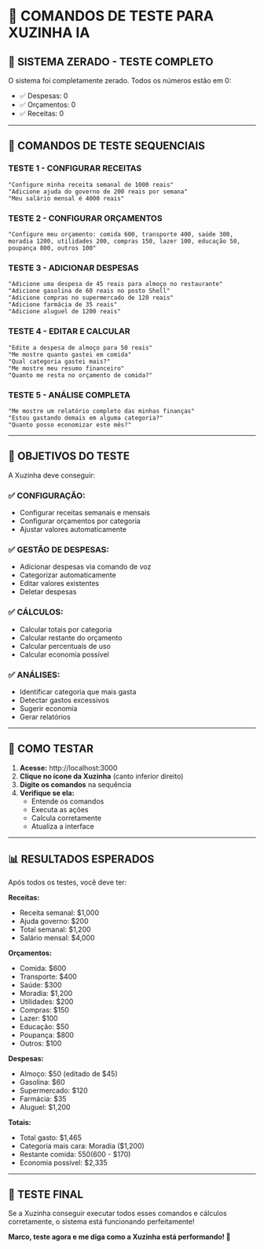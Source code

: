 # 🤖 COMANDOS DE TESTE PARA XUZINHA IA

## 🧹 **SISTEMA ZERADO - TESTE COMPLETO**

O sistema foi completamente zerado. Todos os números estão em 0:
- ✅ Despesas: 0
- ✅ Orçamentos: 0  
- ✅ Receitas: 0

---

## 🎯 **COMANDOS DE TESTE SEQUENCIAIS**

### **TESTE 1 - CONFIGURAR RECEITAS**
```
"Configure minha receita semanal de 1000 reais"
"Adicione ajuda do governo de 200 reais por semana"
"Meu salário mensal é 4000 reais"
```

### **TESTE 2 - CONFIGURAR ORÇAMENTOS**
```
"Configure meu orçamento: comida 600, transporte 400, saúde 300, moradia 1200, utilidades 200, compras 150, lazer 100, educação 50, poupança 800, outros 100"
```

### **TESTE 3 - ADICIONAR DESPESAS**
```
"Adicione uma despesa de 45 reais para almoço no restaurante"
"Adicione gasolina de 60 reais no posto Shell"
"Adicione compras no supermercado de 120 reais"
"Adicione farmácia de 35 reais"
"Adicione aluguel de 1200 reais"
```

### **TESTE 4 - EDITAR E CALCULAR**
```
"Edite a despesa de almoço para 50 reais"
"Me mostre quanto gastei em comida"
"Qual categoria gastei mais?"
"Me mostre meu resumo financeiro"
"Quanto me resta no orçamento de comida?"
```

### **TESTE 5 - ANÁLISE COMPLETA**
```
"Me mostre um relatório completo das minhas finanças"
"Estou gastando demais em alguma categoria?"
"Quanto posso economizar este mês?"
```

---

## 🎯 **OBJETIVOS DO TESTE**

A Xuzinha deve conseguir:

### **✅ CONFIGURAÇÃO:**
- Configurar receitas semanais e mensais
- Configurar orçamentos por categoria
- Ajustar valores automaticamente

### **✅ GESTÃO DE DESPESAS:**
- Adicionar despesas via comando de voz
- Categorizar automaticamente
- Editar valores existentes
- Deletar despesas

### **✅ CÁLCULOS:**
- Calcular totais por categoria
- Calcular restante do orçamento
- Calcular percentuais de uso
- Calcular economia possível

### **✅ ANÁLISES:**
- Identificar categoria que mais gasta
- Detectar gastos excessivos
- Sugerir economia
- Gerar relatórios

---

## 🚀 **COMO TESTAR**

1. **Acesse:** http://localhost:3000
2. **Clique no ícone da Xuzinha** (canto inferior direito)
3. **Digite os comandos** na sequência
4. **Verifique se ela:**
   - Entende os comandos
   - Executa as ações
   - Calcula corretamente
   - Atualiza a interface

---

## 📊 **RESULTADOS ESPERADOS**

Após todos os testes, você deve ter:

**Receitas:**
- Receita semanal: $1,000
- Ajuda governo: $200
- Total semanal: $1,200
- Salário mensal: $4,000

**Orçamentos:**
- Comida: $600
- Transporte: $400
- Saúde: $300
- Moradia: $1,200
- Utilidades: $200
- Compras: $150
- Lazer: $100
- Educação: $50
- Poupança: $800
- Outros: $100

**Despesas:**
- Almoço: $50 (editado de $45)
- Gasolina: $60
- Supermercado: $120
- Farmácia: $35
- Aluguel: $1,200

**Totais:**
- Total gasto: $1,465
- Categoria mais cara: Moradia ($1,200)
- Restante comida: $550 ($600 - $170)
- Economia possível: $2,335

---

## 🎉 **TESTE FINAL**

Se a Xuzinha conseguir executar todos esses comandos e cálculos corretamente, o sistema está funcionando perfeitamente!

**Marco, teste agora e me diga como a Xuzinha está performando! 🚀**
